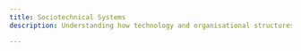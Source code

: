 ```yaml
---
title: Sociotechnical Systems
description: Understanding how technology and organisational structures interact to shape software delivery and team effectiveness.

---
```


